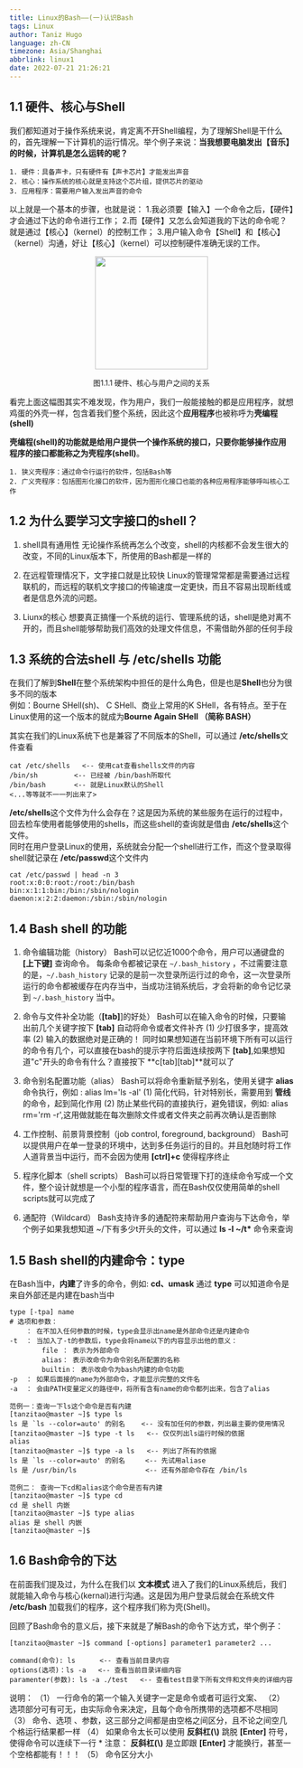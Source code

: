 ```yaml
---
title: Linux的Bash——(一)认识Bash
tags: Linux
author: Taniz Hugo
language: zh-CN
timezone: Asia/Shanghai
abbrlink: linux1
date: 2022-07-21 21:26:21
---
```




## 1.1 硬件、核心与Shell

我们都知道对于操作系统来说，肯定离不开Shell编程，为了理解Shell是干什么的，首先理解一下计算机的运行情况。举个例子来说：**当我想要电脑发出【音乐】的时候，计算机是怎么运转的呢？** 

    1. 硬件：具备声卡，只有硬件有【声卡芯片】才能发出声音
    2. 核心：操作系统的核心就是支持这个芯片组，提供芯片的驱动
    3. 应用程序：需要用户输入发出声音的命令


以上就是一个基本的步骤，也就是说：
1.我必须要【输入】一个命令之后，【硬件】才会通过下达的命令进行工作；
2.而【硬件】又怎么会知道我的下达的命令呢？就是通过【核心】（kernel）的控制工作；
3.用户输入命令【Shell】和【核心】（kernel）沟通，好让【核心】（kernel）可以控制硬件准确无误的工作。


<center>
<img src=https://i.imgs.ovh/i/2023/08/20/64e1decf6f04a.png width=200>


<font size=2>图1.1.1 硬件、核心与用户之间的关系</font><br/>
</center>

看完上面这幅图其实不难发现，作为用户，我们一般能接触的都是应用程序，就想鸡蛋的外壳一样，包含着我们整个系统，因此这个**应用程序**也被称呼为**壳编程(shell)**<br/>

**壳编程(shell)**的功能就是给用户提供一个操作系统的接口，只要你能够操作应用程序的接口都能称之为**壳程序(shell)**。<br/>

    1. 狭义壳程序：通过命令行运行的软件，包括Bash等
    2. 广义壳程序：包括图形化接口的软件，因为图形化接口也能的各种应用程序能够呼叫核心工作


## 1.2 为什么要学习文字接口的shell？

1. shell具有通用性
   无论操作系统再怎么个改变，shell的内核都不会发生很大的改变，不同的Linux版本下，所使用的Bash都是一样的


2. 在远程管理情况下，文字接口就是比较快
   Linux的管理常常都是需要通过远程联机的，而远程的联机文字接口的传输速度一定更快，而且不容易出现断线或者是信息外流的问题。

3. Liunx的核心
   想要真正搞懂一个系统的运行、管理系统的话，shell是绝对离不开的，而且shell能够帮助我们高效的处理文件信息，不需借助外部的任何手段

## 1.3 系统的合法shell 与 /etc/shells 功能

在我们了解到**Shell**在整个系统架构中担任的是什么角色，但是也是**Shell**也分为很多不同的版本<br/>
例如：Bourne SHell(sh)、 C SHell、商业上常用的K SHell，各有特点。至于在Linux使用的这一个版本的就成为**Bourne Again SHell （简称 BASH）**<br/>

其实在我们的Linux系统下也是兼容了不同版本的Shell，可以通过 **/etc/shells**文件查看
    

    cat /etc/shells   <-- 使用cat查看shells文件的内容
    /bin/sh         <-- 已经被 /bin/bash所取代
    /bin/bash       <-- 就是Linux默认的Shell
    <...等等就不一一列出来了>

**/etc/shells**这个文件为什么会存在？这是因为系统的某些服务在运行的过程中，回去检车使用者能够使用的shells，而这些shell的查询就是借由 **/etc/shells**这个文件。<br/>
同时在用户登录Linux的使用，系统就会分配一个shell进行工作，而这个登录取得shell就记录在 **/etc/passwd**这个文件内

    cat /etc/passwd | head -n 3  
    root:x:0:0:root:/root:/bin/bash
    bin:x:1:1:bin:/bin:/sbin/nologin
    daemon:x:2:2:daemon:/sbin:/sbin/nologin

## 1.4 Bash shell 的功能

1. 命令编辑功能（history）
   Bash可以记忆近1000个命令，用户可以通键盘的 **[上下键]** 查询命令。
   每条命令都被记录在 `~/.bash_history` ，不过需要注意的是，`~/.bash_history` 记录的是前一次登录所运行过的命令，这一次登录所运行的命令都被缓存在内存当中，当成功注销系统后，才会将新的命令记忆录到 `~/.bash_history` 当中。


2. 命令与文件补全功能（**[tab]**]的好处）
   Bash可以在输入命令的时候，只要输出前几个关键字按下 **[tab]** 自动将命令或者文件补齐
   (1) 少打很多字，提高效率 
   (2) 输入的数据绝对是正确的！
   同时如果想知道在当前环境下所有可以运行的命令有几个，可以直接在bash的提示字符后面连续按两下 **[tab]**,如果想知道"c"开头的命令有什么？直接按下 **c[tab][tab]**就可以了

3. 命令别名配置功能（alias）
   Bash可以将命令重新赋予别名，使用关键字 **alias**命令执行，例如 : alias lm='ls -al' 
   (1) 简化代码，针对特别长，需要用到 **管线**的命令，起到简化作用 
   (2) 防止某些代码的直接执行，避免错误，例如: alias rm='rm -r',这用做就能在每次删除文件或者文件夹之前再次确认是否删除

4. 工作控制、前景背景控制（job control, foreground, background）
   Bash可以提供用户在单一登录的环境中，达到多任务运行的目的。并且尅随时将工作人道背景当中运行，而不会因为使用 **[ctrl]+c** 使得程序终止

5. 程序化脚本（shell scripts）
   Bash可以将日常管理下打的连续命令写成一个文件，整个设计就想是一个小型的程序语言，而在Bash仅仅使用简单的shell scripts就可以完成了

6. 通配符（Wildcard）
   Bash支持许多的通配符来帮助用户查询与下达命令，举个例子如果我想知道 ~/下有多少t开头的文件，可以通过 **ls -l ~/t\*** 命令来查询

## 1.5 Bash shell的内建命令：type

在Bash当中，**内建**了许多的命令，例如: **cd、umask**
通过 **type** 可以知道命令是来自外部还是内建在bash当中

    type [-tpa] name
    # 选项和参数：
        ： 在不加入任何参数的时候，type会显示出name是外部命令还是内建命令
    -t  ： 当加入了-t的参数后，type会将name以下的内容显示出他的意义：
            file ： 表示为外部命令
            alias： 表示改命令为命令别名所配置的名称
            builtin： 表示改命令为bash内建的命令功能
    -p  ： 如果后面接的name为外部命令，才能显示完整的文件名
    -a  ： 会由PATH变量定义的路径中，将所有含有name的命令都列出来，包含了alias
    
    范例一：查询一下ls这个命令是否有内建
    [tanzitao@master ~]$ type ls              
    ls 是 `ls --color=auto' 的别名    <-- 没有加任何的参数，列出最主要的使用情况
    [tanzitao@master ~]$ type -t ls   <-- 仅仅列出ls运行时候的依据
    alias
    [tanzitao@master ~]$ type -a ls   <-- 列出了所有的依据
    ls 是 `ls --color=auto' 的别名     <-- 先试用aliase
    ls 是 /usr/bin/ls                 <-- 还有外部命令存在 /bin/ls
           
    范例二： 查询一下cd和alias这个命令是否有内建
    [tanzitao@master ~]$ type cd
    cd 是 shell 内嵌
    [tanzitao@master ~]$ type alias
    alias 是 shell 内嵌
    [tanzitao@master ~]$

## 1.6 Bash命令的下达

在前面我们提及过，为什么在我们以 **文本模式** 进入了我们的Linux系统后，我们就能输入命令与核心(kernal)进行沟通。这是因为用户登录后就会在系统文件 **/etc/bash** 加载我们的程序，这个程序我们称为壳(Shell)。

回顾了Bash命令的意义后，接下来就是了解Bash的命令下达方式，举个例子：

    [tanzitao@master ~]$ command [-options] parameter1 parameter2 ... 
    
    command(命令): ls      <-- 查看当前目录内容
    options(选项)：ls -a   <-- 查看当前目录详细内容
    paramenter(参数): ls -a ./test   <-- 查看test目录下所有文件和文件夹的详细内容

说明：
（1） 一行命令的第一个输入关键字一定是命令或者可运行文案、
（2） 选项部分可有可无，由实际命令来决定，且每个命令所携带的选项都不尽相同
（3） 命令、选项 、参数，这三部分之间都是由空格之间区分，且不论之间空几个格运行结果都一样
（4） 如果命令太长可以使用 **反斜杠(\\)** 跳脱 **[Enter]** 符号，使得命令可以连续下一行
    * 注意： **反斜杠(\\)** 是立即跟 **[Enter]** 才能换行，甚至一个空格都能有！！！
（5） 命令区分大小

